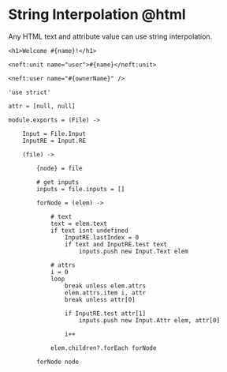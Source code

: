 String Interpolation @html
==========================

Any HTML text and attribute value can use string interpolation.

```
<h1>Welcome #{name}!</h1>
```

```
<neft:unit name="user">#{name}</neft:unit>

<neft:user name="#{ownerName}" />
```

	'use strict'

	attr = [null, null]

	module.exports = (File) ->

		Input = File.Input
		InputRE = Input.RE

		(file) ->

			{node} = file

			# get inputs
			inputs = file.inputs = []

			forNode = (elem) ->

				# text
				text = elem.text
				if text isnt undefined
					InputRE.lastIndex = 0
					if text and InputRE.test text
						inputs.push new Input.Text elem

				# attrs
				i = 0
				loop
					break unless elem.attrs
					elem.attrs.item i, attr
					break unless attr[0]

					if InputRE.test attr[1]
						inputs.push new Input.Attr elem, attr[0]

					i++

				elem.children?.forEach forNode

			forNode node
